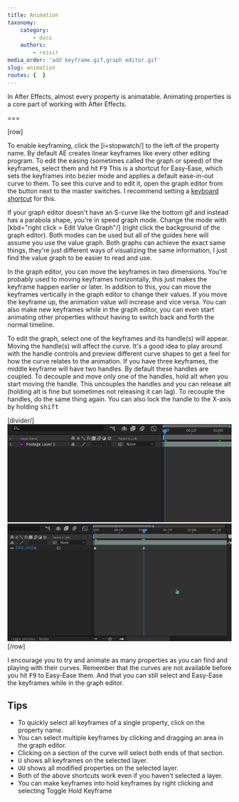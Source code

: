```yaml
---
title: Animation
taxonomy:
    category:
        - docs
    authors:
        - reisir
media_order: 'add keyframe.gif,graph editor.gif'
slug: animation
routes: {  }
---
```


In After Effects, almost every property is animatable. Animating properties is a core part of working with After Effects.

===

[row]

To enable keyframing, click the [i=stopwatch/] to the left of the property name. By default AE creates linear keyframes like every other editing program. To edit the easing (sometimes called the graph or speed) of the keyframes, select them and hit <kbd>F9</kbd> This is a shortcut for Easy-Ease, which sets the keyframes into bezier mode and applies a default ease-in-out curve to them. To see this curve and to edit it, open the graph editor from the button next to the master switches. I recommend setting a [keyboard shortcut](/opinions/keyboard) for this.

If your graph editor doesn't have an S-curve like the bottom gif and instead has a parabola shape, you're in speed graph mode. Change the mode with [kbd="right click > Edit Value Graph"/] (right click the background of the graph editor). Both modes can be used but all of the guides here will assume you use the value graph. Both graphs can achieve the exact same things, they're just different ways of visualizing the same information, I just find the value graph to be easier to read and use.

In the graph editor, you can move the keyframes in two dimensions. You're probably used to moving keyframes horizontally, this just makes the keyframe happen earlier or later. In addition to this, you can move the keyframes vertically in the graph editor to change their values. If you move the keyframe up, the animation value will increase and vice versa. You can also make new keyframes while in the graph editor, you can even start animating other properties without having to switch back and forth the normal timeline.

To edit the graph, select one of the keyframes and its handle(s) will appear. Moving the handle(s) will affect the curve. It's a good idea to play around with the handle controls and preview different curve shapes to get a feel for how the curve relates to the animation. If you have three keyframes, the middle keyframe will have two handles. By default these handles are coupled. To decouple and move only one of the handles, hold alt when you start moving the handle. This uncouples the handles and you can release alt (holding alt is fine but sometimes not releasing it can lag). To recouple the handles, do the same thing again. You can also lock the handle to the X-axis by holding <kbd>shift</kbd>

[divider/]
![adding a keyframe](add%20keyframe.gif)
![opening the graph editor](graph%20editor.gif)
[/row]

I encourage you to try and animate as many properties as you can find and playing with their curves. Remember that the curves are not available before you hit <kbd>F9</kbd> to Easy-Ease them. And that you can still select and Easy-Ease the keyframes while in the graph editor.

## Tips

- To quickly select all keyframes of a single property, click on the property name.
- You can select multiple keyframes by clicking and dragging an area in the graph editor.
- Clicking on a section of the curve will select both ends of that section.
- <kbd>U</kbd> shows all keyframes on the selected layer.
- <kbd>UU</kbd> shows all modified properties on the selected layer.
- Both of the above shortcuts work even if you haven't selected a layer.
- You can make keyframes into hold keyframes by right clicking and selecting Toggle Hold Keyframe

